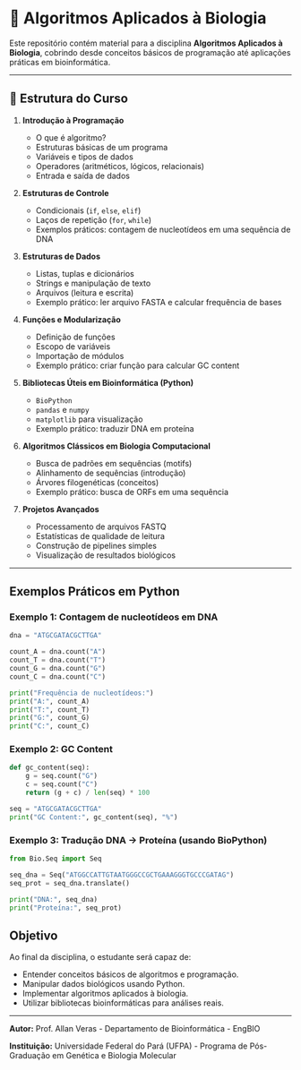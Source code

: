 # 📘 Algoritmos Aplicados à Biologia

Este repositório contém material para a disciplina **Algoritmos Aplicados à Biologia**, cobrindo desde conceitos básicos de programação até aplicações práticas em bioinformática.

---

## 📑 Estrutura do Curso

1. **Introdução à Programação**

   * O que é algoritmo?
   * Estruturas básicas de um programa
   * Variáveis e tipos de dados
   * Operadores (aritméticos, lógicos, relacionais)
   * Entrada e saída de dados

2. **Estruturas de Controle**

   * Condicionais (`if`, `else`, `elif`)
   * Laços de repetição (`for`, `while`)
   * Exemplos práticos: contagem de nucleotídeos em uma sequência de DNA

3. **Estruturas de Dados**

   * Listas, tuplas e dicionários
   * Strings e manipulação de texto
   * Arquivos (leitura e escrita)
   * Exemplo prático: ler arquivo FASTA e calcular frequência de bases

4. **Funções e Modularização**

   * Definição de funções
   * Escopo de variáveis
   * Importação de módulos
   * Exemplo prático: criar função para calcular GC content

5. **Bibliotecas Úteis em Bioinformática (Python)**

   * `BioPython`
   * `pandas` e `numpy`
   * `matplotlib` para visualização
   * Exemplo prático: traduzir DNA em proteína

6. **Algoritmos Clássicos em Biologia Computacional**

   * Busca de padrões em sequências (motifs)
   * Alinhamento de sequências (introdução)
   * Árvores filogenéticas (conceitos)
   * Exemplo prático: busca de ORFs em uma sequência

7. **Projetos Avançados**

   * Processamento de arquivos FASTQ
   * Estatísticas de qualidade de leitura
   * Construção de pipelines simples
   * Visualização de resultados biológicos

---

## Exemplos Práticos em Python

### Exemplo 1: Contagem de nucleotídeos em DNA

```python
dna = "ATGCGATACGCTTGA"

count_A = dna.count("A")
count_T = dna.count("T")
count_G = dna.count("G")
count_C = dna.count("C")

print("Frequência de nucleotídeos:")
print("A:", count_A)
print("T:", count_T)
print("G:", count_G)
print("C:", count_C)
```

### Exemplo 2: GC Content

```python
def gc_content(seq):
    g = seq.count("G")
    c = seq.count("C")
    return (g + c) / len(seq) * 100

seq = "ATGCGATACGCTTGA"
print("GC Content:", gc_content(seq), "%")
```

### Exemplo 3: Tradução DNA → Proteína (usando BioPython)

```python
from Bio.Seq import Seq

seq_dna = Seq("ATGGCCATTGTAATGGGCCGCTGAAAGGGTGCCCGATAG")
seq_prot = seq_dna.translate()

print("DNA:", seq_dna)
print("Proteína:", seq_prot)
```

##  Objetivo

Ao final da disciplina, o estudante será capaz de:

* Entender conceitos básicos de algoritmos e programação.
* Manipular dados biológicos usando Python.
* Implementar algoritmos aplicados à biologia.
* Utilizar bibliotecas bioinformáticas para análises reais.

---

**Autor:** Prof. Allan Veras - Departamento de Bioinformática - EngBIO

**Instituição:** Universidade Federal do Pará (UFPA) - Programa de Pós-Graduação em Genética e Biologia Molecular
